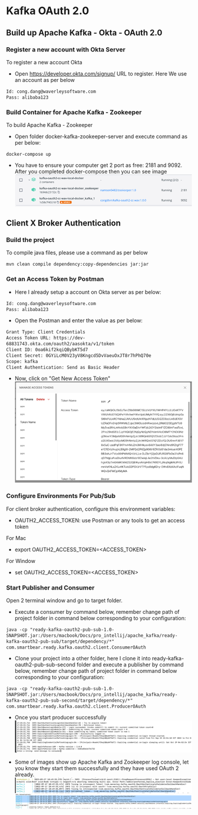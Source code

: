 # Kafka OAuth 2.0

## Build up Apache Kafka - Okta - OAuth 2.0

### Register a new account with Okta Server
To register a new account Okta
- Open https://developer.okta.com/signup/ URL to register. Here We use an account as per below
```
Id: cong.dang@waverleysoftware.com
Pass: alibaba123
```

### Build Container for Apache Kafka - Zookeeper
To build Apache Kafka - Zookeeper
- Open folder docker-kafka-zookeeper-server and execute command as per below:
```
docker-compose up
```
- You have to ensure your computer get 2 port as free: 2181 and 9092. After you completed docker-compose then you can see image
![img.png](images/img_kafka_zookeeper.png)

## Client X Broker Authentication

### Build the project
To compile java files, please use a command as per below
```
mvn clean compile dependency:copy-dependencies jar:jar
```

### Get an Access Token by Postman

- Here I already setup a account on Okta server as per below:
```
Id: cong.dang@waverleysoftware.com
Pass: alibaba123
```
- Open the Postman and enter the value as per below:
```
Grant Type: Client Credentials
Access Token URL: https://dev-68831743.okta.com/oauth2/aasokta/v1/token
Client ID: 0oa6kif2kqiQBybKT5d7
Client Secret: 0GYiLcM0V23yV8Kngcd5DvVaeuOxJT8r7hPhQ70e
Scope: kafka
Client Authentication: Send as Basic Header
```
- Now, click on "Get New Access Token"
![img.png](images/img_access_token.png)

### Configure Environments For Pub/Sub
For client broker authentication, configure this environment variables:

- OAUTH2_ACCESS_TOKEN: use Postman or any tools to get an access token

For Mac

- export OAUTH2_ACCESS_TOKEN=<ACCESS_TOKEN>

For Window

- set OAUTH2_ACCESS_TOKEN=<ACCESS_TOKEN>

### Start Publisher and Consumer
Open 2 terminal window and go to target folder.

- Execute a consumer by command below, remember change path of project folder in command below corresponding to your configuration:
```
java -cp "ready-kafka-oauth2-pub-sub-1.0-SNAPSHOT.jar:/Users/macbook/Docs/pro_intellij/apache_kafka/ready-kafka-oauth2-pub-sub/target/dependency/*" com.smartbear.ready.kafka.oauth2.client.ConsumerOAuth
```

- Clone your project into a other folder, here I clone it into ready-kafka-oauth2-pub-sub-second folder and execute a publisher by command below, remember change path of project folder in command below corresponding to your configuration:
```
java -cp "ready-kafka-oauth2-pub-sub-1.0-SNAPSHOT.jar:/Users/macbook/Docs/pro_intellij/apache_kafka/ready-kafka-oauth2-pub-sub-second/target/dependency/*" com.smartbear.ready.kafka.oauth2.client.ProducerOAuth
```
- Once you start producer successfully
![img.png](images/img_producer.png)

- Some of images show up Apache Kafka and Zookeeper log console, let you know they start them successfully and they have used OAuth 2 already.
![img.png](images/img_kafka_log.png)
![img.png](images/img_kafka_log_1.png)